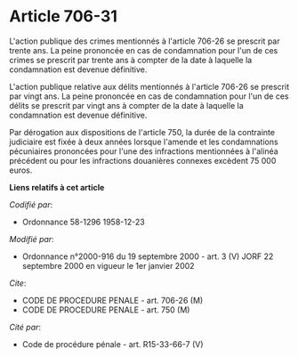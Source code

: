 # Article 706-31

L'action publique des crimes mentionnés à l'article 706-26 se prescrit par trente ans. La peine prononcée en cas de
condamnation pour l'un de ces crimes se prescrit par trente ans à compter de la date à laquelle la condamnation est devenue
définitive.

L'action publique relative aux délits mentionnés à l'article 706-26 se prescrit par vingt ans. La peine prononcée en cas de
condamnation pour l'un de ces délits se prescrit par vingt ans à compter de la date à laquelle la condamnation est devenue
définitive.

Par dérogation aux dispositions de l'article 750, la durée de la contrainte judiciaire est fixée à deux années lorsque
l'amende et les condamnations pécuniaires prononcées pour l'une des infractions mentionnées à l'alinéa précédent ou pour les
infractions douanières connexes excèdent 75 000 euros.

**Liens relatifs à cet article**

_Codifié par_:

  - Ordonnance 58-1296 1958-12-23

_Modifié par_:

  - Ordonnance n°2000-916 du 19 septembre 2000 - art. 3 (V) JORF 22 septembre 2000 en vigueur le 1er janvier 2002

_Cite_:

  - CODE DE PROCEDURE PENALE - art. 706-26 (M)
  - CODE DE PROCEDURE PENALE - art. 750 (M)

_Cité par_:

  - Code de procédure pénale - art. R15-33-66-7 (V)
